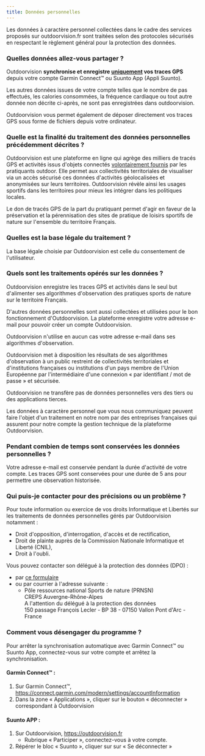 ```yaml
---
title: Données personnelles
---
```


Les données à caractère personnel collectées dans le cadre des services proposés
sur outdoorvision.fr sont traitées selon des protocoles sécurisés en respectant
le règlement général pour la protection des données.

### Quelles données allez-vous partager ?

Outdoorvision **synchronise et enregistre <u>uniquement</u> vos traces GPS**
depuis votre compte Garmin Connect™ ou Suunto App (Appli Suunto).

Les autres données issues de votre compte telles que le nombre de pas effectués,
les calories consommées, la fréquence cardiaque ou tout autre donnée non décrite
ci-après, ne sont pas enregistrées dans outdoorvision.

Outdoorvision vous permet également de déposer directement vos traces GPS sous
forme de fichiers depuis votre ordinateur.

### Quelle est la finalité du traitement des données personnelles précédemment décrites ?

Outdoorvision est une plateforme en ligne qui agrège des milliers de tracés GPS
et activités issus d'objets connectés <u>volontairement fournis</u> par les
pratiquants outdoor. Elle permet aux collectivités territoriales de visualiser
via un accès sécurisé ces données d'activités géolocalisées et anonymisées sur
leurs territoires. Outdoorvision révèle ainsi les usages sportifs dans les
territoires pour mieux les intégrer dans les politiques locales.

Le don de tracés GPS de la part du pratiquant permet d'agir en faveur de la
préservation et la pérennisation des sites de pratique de loisirs sportifs de
nature sur l'ensemble du territoire Français.

### Quelles est la base légale du traitement ?

La base légale choisie par Outdoorvision est celle du consentement de
l'utilisateur.

### Quels sont les traitements opérés sur les données ?

Outdoorvision enregistre les traces GPS et activités dans le seul but
d'alimenter ses algorithmes d'observation des pratiques sports de nature sur le
territoire Français.

D'autres données personnelles sont aussi collectées et utilisées pour le bon
fonctionnement d'Outdoorvision. La plateforme enregistre votre adresse e-mail
pour pouvoir créer un compte Outdoorvision.

Outdoorvision n'utilise en aucun cas votre adresse e-mail dans ses algorithmes
d'observation.

Outdoorvision met à disposition les résultats de ses algorithmes d'observation à
un public restreint de collectivités territoriales et d'institutions françaises
ou institutions d'un pays membre de l'Union Européenne par l'intermédiaire d'une
connexion « par identifiant / mot de passe » et sécurisée.

Outdoorvision ne transfère pas de données personnelles vers des tiers ou des
applications tierces.

Les données à caractère personnel que vous nous communiquez peuvent faire
l'objet d'un traitement en notre nom par des entreprises françaises qui assurent
pour notre compte la gestion technique de la plateforme Outdoorvision.

### Pendant combien de temps sont conservées les données personnelles ?

Votre adresse e-mail est conservée pendant la durée d'activité de votre compte.
Les traces GPS sont conservées pour une durée de 5 ans pour permettre une
observation historisée.

### Qui puis-je contacter pour des précisions ou un problème ?

Pour toute information ou exercice de vos droits Informatique et Libertés sur
les traitements de données personnelles gérés par Outdoorvision notamment :

- Droit d'opposition, d'interrogation, d'accès et de rectification,
- Droit de plainte auprès de la Commission Nationale Informatique et Liberté
  (CNIL),
- Droit à l'oubli.

Vous pouvez contacter son délégué à la protection des données (DPO) :

- par [ce formulaire](/contact)
- ou par courrier à l'adresse suivante :
  - Pôle ressources national Sports de nature (PRNSN)  
    CREPS Auvergne-Rhône-Alpes  
    A l'attention du délégué à la protection des données  
    150 passage François Lecler - BP 38 - 07150 Vallon Pont d'Arc - France

### Comment vous désengager du programme ?

Pour arrêter la synchronisation automatique avec Garmin Connect™ ou Suunto App,
connectez-vous sur votre compte et arrêtez la synchronisation.

#### Garmin Connect™ :

1. Sur Garmin Connect™,  
   https://connect.garmin.com/modern/settings/accountInformation
2. Dans la zone « Applications », cliquer sur le bouton « déconnecter »
   correspondant à Outdoorvision

#### Suunto APP :

1. Sur Outdoorvision, https://outdoorvision.fr
   - Rubrique « Participer », connectez-vous à votre compte.
2. Répérer le bloc « Suunto », cliquer sur sur « Se déconnecter »
